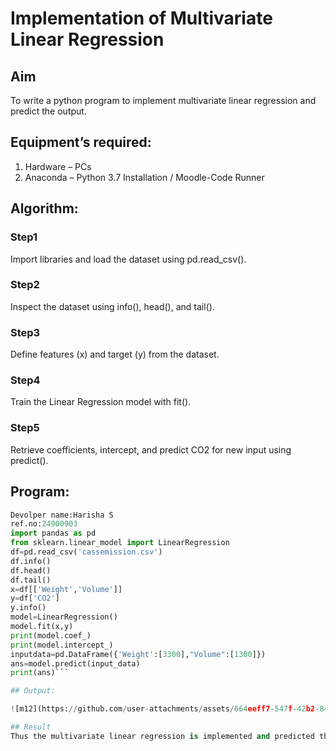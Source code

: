 # Implementation of Multivariate Linear Regression
## Aim
To write a python program to implement multivariate linear regression and predict the output.
## Equipment’s required:
1.	Hardware – PCs
2.	Anaconda – Python 3.7 Installation / Moodle-Code Runner
## Algorithm:
### Step1
Import libraries and load the dataset using pd.read_csv().

### Step2
Inspect the dataset using info(), head(), and tail().

### Step3
Define features (x) and target (y) from the dataset.

### Step4
Train the Linear Regression model with fit().

### Step5
Retrieve coefficients, intercept, and predict CO2 for new input using predict().


## Program:
```python 
Devolper name:Harisha S
ref.no:24900903
import pandas as pd
from sklearn.linear_model import LinearRegression
df=pd.read_csv('cassemission.csv')
df.info()
df.head()
df.tail()
x=df[['Weight','Volume']]
y=df['CO2']
y.info()
model=LinearRegression()
model.fit(x,y)
print(model.coef_)
print(model.intercept_)
inputdata=pd.DataFrame({'Weight':[3300],"Volume":[1300]})
ans=model.predict(input_data)
print(ans)```

## Output:

![m12](https://github.com/user-attachments/assets/664eeff7-547f-42b2-8441-c4480392d8d8)

## Result
Thus the multivariate linear regression is implemented and predicted the output using python program.
